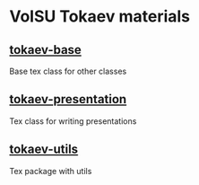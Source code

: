 # VolSU Tokaev materials

## [tokaev-base](./src/tokaev-base.cls)

Base tex class for other classes

## [tokaev-presentation](./src/tokaev-presentation.cls)

Tex class for writing presentations

## [tokaev-utils](./src/tokaev-utils.sty)

Tex package with utils

